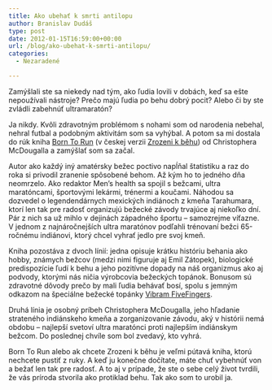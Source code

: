 ```yaml
---
title: Ako ubehať k smrti antilopu
author: Branislav Dudáš
type: post
date: 2012-01-15T16:59:00+00:00
url: /blog/ako-ubehat-k-smrti-antilopu/
categories:
  - Nezaradené

---
```

Zamýšlali ste sa niekedy nad tým, ako ľudia lovili v dobách, keď sa ešte nepoužívali nástroje? Prečo majú ľudia po behu dobrý pocit? Alebo či by ste zvládli zabehnúť ultramaratón?<!--more-->

Ja nikdy. Kvôli zdravotným problémom s nohami som od narodenia nebehal, nehral futbal a podobným aktivitám som sa vyhýbal. A potom sa mi dostala do rúk kniha <a title="Born To Run na amazon.com" href="http://www.amazon.com/gp/product/0307279189/ref=as_li_ss_tl?ie=UTF8&tag=branislavduda-20&linkCode=as2&camp=1789&creative=390957&creativeASIN=0307279189" target="_blank">Born To Run</a> (v českej verzii <a title="Zrozeni k běhu - Christopher McDougall" href="http://www.martinus.sk/?uItem=102272&z=branod" target="_blank">Zrozeni k běhu</a>) od Christophera McDougalla a zamýšlať som sa začal.

Autor ako každý iný amatérsky bežec poctivo napĺňal štatistiku a raz do roka si privodil zranenie spôsobené behom. Až kým ho to jedného dňa neomrzelo. Ako redaktor Men’s health sa spojil s bežcami, ultra maratóncami, športovými lekármi, trénermi a koučami. Náhodou sa dozvedel o legendendárnych mexických indiánoch z kmeňa Tarahumara, ktorí len tak pre radosť organizujú bežecké závody trvajúce aj niekoľko dní. Pár z nich sa už mihlo v dejinách západného športu &#8211; samozrejme víťazne. V jednom z najnáročnejších ultra maratónov podľahli trénovaní bežci 65-ročnému indiánovi, ktorý chcel vyhrať jedlo pre svoj kmeň.

Kniha pozostáva z dvoch línií: jedna opisuje krátku históriu behania ako hobby, známych bežcov (medzi nimi figuruje aj Emil Zátopek), biologické predispozície ľudí k behu a jeho pozitívne dopady na náš organizmus ako aj podvody, ktorými nás ničia výrobcovia bežeckých topánok. Bonusom sú zdravotné dôvody prečo by mali ľudia behávať bosí, spolu s jemným odkazom na špeciálne bežecké topánky <a title="Vibram FiveFingers na amazon.com" href="http://www.amazon.com/gp/product/B002F5440U/ref=as_li_ss_tl?ie=UTF8&tag=branislavduda-20&linkCode=as2&camp=1789&creative=390957&creativeASIN=B002F5440U" target="_blank">Vibram FiveFingers</a>.

Druhá línia je osobný príbeh Christophera McDougalla, jeho hľadanie strateného indiánskeho kmeňa a zorganizovanie závodu, aký v histórii nemá obdobu &#8211; najlepší svetoví ultra maratónci proti najlepším indiánskym bežcom. Do poslednej chvíle som bol zvedavý, kto vyhrá.

Born To Run alebo ak chcete Zrozeni k běhu je veľmi pútavá kniha, ktorú nechcete pustiť z ruky. A keď ju konečne dočítate, máte chuť vybehnúť von a bežať len tak pre radosť. A to aj v prípade, že ste o sebe celý život tvrdili, že vás príroda stvorila ako protiklad behu. Tak ako som to urobil ja.